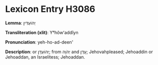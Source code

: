 # Lexicon Entry H3086

**Lemma**: יְהוֹעַדִּין

**Transliteration (xlit)**: Yᵉhôwʻaddîyn

**Pronunciation**: yeh-ho-ad-deen'

**Description**:
or יְהוֹעַדָּן; from יְהֹוָה and עָדַן; Jehovahpleased; Jehoaddin or Jehoaddan, an Israelitess; Jehoaddan.

